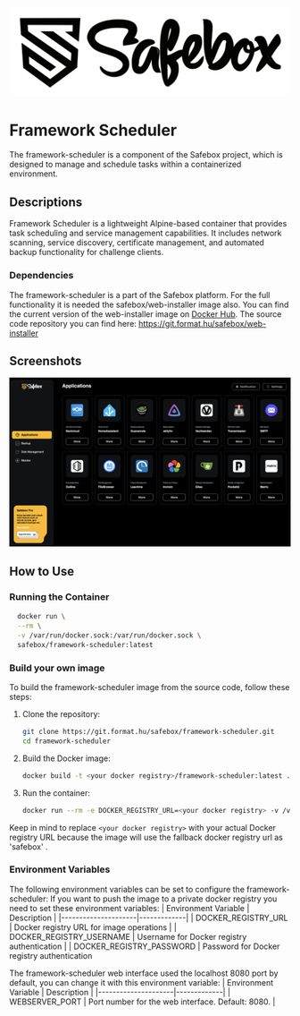 ![Safebox Logo](./resources/safebox_logo.svg)

# Framework Scheduler

The framework-scheduler is a component of the Safebox project, which is designed to manage and schedule tasks within a containerized environment.

## Descriptions

Framework Scheduler is a lightweight Alpine-based container that provides task scheduling and service management capabilities. It includes network scanning, service discovery, certificate management, and automated backup functionality for challenge clients.

### Dependencies
The framework-scheduler is a part of the Safebox platform. For the full functionality it is needed the safebox/web-installer image also.
You can find the current version of the web-installer image on [Docker Hub](https://hub.docker.com/r/safebox/web-installer). The source code repository you can find here: https://git.format.hu/safebox/web-installer

## Screenshots
![Framework Scheduler Screenshot](./resources/framework_scheduler_main.png)

## How to Use

### Running the Container

```bash
  docker run \
  --rm \
  -v /var/run/docker.sock:/var/run/docker.sock \
  safebox/framework-scheduler:latest
```

### Build your own image
To build the framework-scheduler image from the source code, follow these steps:
1. Clone the repository:
   ```bash
   git clone https://git.format.hu/safebox/framework-scheduler.git
   cd framework-scheduler
   ```
2. Build the Docker image:
   ```bash
   docker build -t <your docker registry>/framework-scheduler:latest .
   ```
3. Run the container:
   ```bash
   docker run --rm -e DOCKER_REGISTRY_URL=<your docker registry> -v /var/run/docker.sock:/var/run/docker.sock <your docker registry>/framework-scheduler:latest
   ```
Keep in mind to replace `<your docker registry>` with your actual Docker registry URL because the image will use the fallback docker registry url as 'safebox' .

### Environment Variables
The following environment variables can be set to configure the framework-scheduler:
If you want to push the image to a private docker registry you need to set these environment variables:
| Environment Variable | Description |
|---------------------|-------------|
| DOCKER_REGISTRY_URL | Docker registry URL for image operations |
| DOCKER_REGISTRY_USERNAME | Username for Docker registry authentication |
| DOCKER_REGISTRY_PASSWORD | Password for Docker registry authentication 

The framework-scheduler web interface used the localhost 8080 port by default, you can change it with this environment variable:
| Environment Variable | Description |
|---------------------|-------------|
| WEBSERVER_PORT | Port number for the web interface. Default: 8080. |


